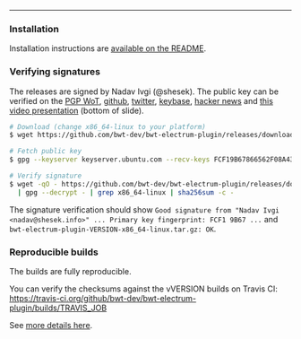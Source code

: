 
------------

### Installation

Installation instructions are [available on the README](https://github.com/bwt-dev/bwt-electrum-plugin#installation).

### Verifying signatures

The releases are signed by Nadav Ivgi (@shesek). The public key can be verified on the [PGP WoT](http://keys.gnupg.net/pks/lookup?op=vindex&fingerprint=on&search=0x81F6104CD0F150FC), [github](https://api.github.com/users/shesek/gpg_keys), [twitter](https://twitter.com/shesek), [keybase](https://keybase.io/nadav), [hacker news](https://news.ycombinator.com/user?id=nadaviv) and [this video presentation](https://youtu.be/SXJaN2T3M10?t=4) (bottom of slide).

```bash
# Download (change x86_64-linux to your platform)
$ wget https://github.com/bwt-dev/bwt-electrum-plugin/releases/download/vVERSION/bwt-electrum-plugin-VERSION-x86_64-linux.tar.gz

# Fetch public key
$ gpg --keyserver keyserver.ubuntu.com --recv-keys FCF19B67866562F08A43AAD681F6104CD0F150FC

# Verify signature
$ wget -qO - https://github.com/bwt-dev/bwt-electrum-plugin/releases/download/vVERSION/SHA256SUMS.asc \
  | gpg --decrypt - | grep x86_64-linux | sha256sum -c -
```

The signature verification should show `Good signature from "Nadav Ivgi <nadav@shesek.info>" ... Primary key fingerprint: FCF1 9B67 ...` and `bwt-electrum-plugin-VERSION-x86_64-linux.tar.gz: OK`.

### Reproducible builds

The builds are fully reproducible.

You can verify the checksums against the vVERSION builds on Travis CI: https://travis-ci.org/github/bwt-dev/bwt-electrum-plugin/builds/TRAVIS_JOB

See [more details here](https://github.com/bwt-dev/bwt-electrum-plugin#reproducible-builds).
